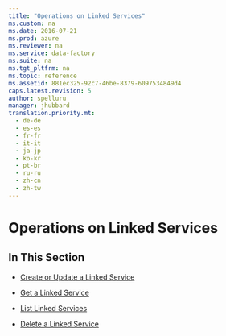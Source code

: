 ```yaml
---
title: "Operations on Linked Services"
ms.custom: na
ms.date: 2016-07-21
ms.prod: azure
ms.reviewer: na
ms.service: data-factory
ms.suite: na
ms.tgt_pltfrm: na
ms.topic: reference
ms.assetid: 881ec325-92c7-46be-8379-6097534849d4
caps.latest.revision: 5
author: spelluru
manager: jhubbard
translation.priority.mt: 
  - de-de
  - es-es
  - fr-fr
  - it-it
  - ja-jp
  - ko-kr
  - pt-br
  - ru-ru
  - zh-cn
  - zh-tw
---
```

# Operations on Linked Services
    
## In This Section  
  
-   [Create or Update a Linked Service](../rest-conceptual/Create-or-Update-a-Linked-Service.md)  
  
-   [Get a Linked Service](../rest-conceptual/Get-a-Linked-Service.md)  
  
-   [List Linked Services](../rest-conceptual/List-Linked-Services.md)  
  
-   [Delete a Linked Service](../rest-conceptual/Delete-a-Linked-Service.md)  
  
  